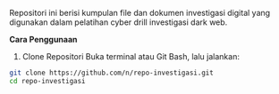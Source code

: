 Repositori ini berisi kumpulan file dan dokumen investigasi digital yang digunakan dalam pelatihan cyber drill investigasi dark web.

**Cara Penggunaan**

1. Clone Repositori
Buka terminal atau Git Bash, lalu jalankan:

```bash
git clone https://github.com/n/repo-investigasi.git
cd repo-investigasi
